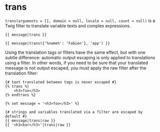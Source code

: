 # trans

`trans(arguments = [], domain = null, locale = null, count = null)` is a Twig filter to translate variable texts and
complex expressions.

```twig
{{ message|trans }}

{{ message|trans({'%name%': 'Fabien'}, 'app') }}
```

<p class="tip">
Using the translation tags or filters have the same effect, but with one subtle difference: automatic output escaping 
is only applied to translations using a filter. In other words, if you need to be sure that your translated message 
is not output escaped, you must apply the raw filter after the translation filter:</p>

```twig
{# text translated between tags is never escaped #}
{% trans %}
    <h3>foo</h3>
{% endtrans %}

{% set message = '<h3>foo</h3>' %}

{# strings and variables translated via a filter are escaped by default #}
{{ message|trans|raw }}
{{ '<h3>bar</h3>'|trans|raw }}
```
